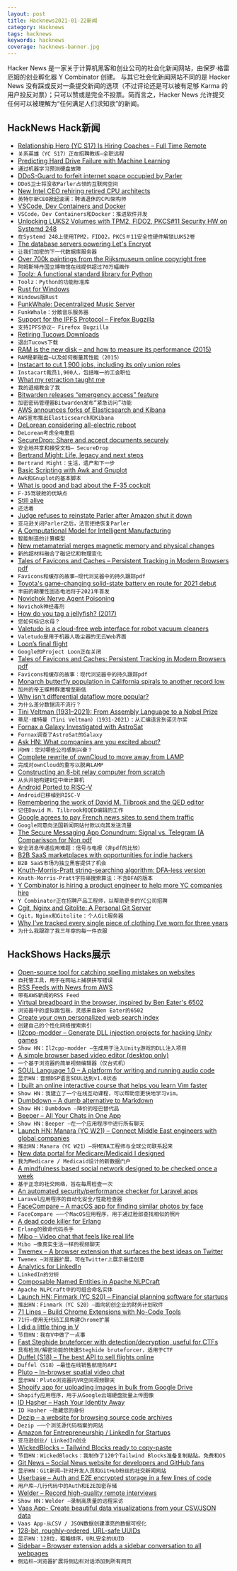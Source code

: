 ```yaml
---
layout: post
title: Hacknews2021-01-22新闻
category: Hacknews
tags: hacknews
keywords: hacknews
coverage: hacknews-banner.jpg
---
```


Hacker News 是一家关于计算机黑客和创业公司的社会化新闻网站，由保罗·格雷厄姆的创业孵化器 Y Combinator 创建。
与其它社会化新闻网站不同的是 Hacker News 没有踩或反对一条提交新闻的选项（不过评论还是可以被有足够 Karma 的用户投反对票）；只可以赞或是完全不投票。简而言之，Hacker News 允许提交任何可以被理解为“任何满足人们求知欲”的新闻。

## HackNews Hack新闻


- [Relationship Hero (YC S17) Is Hiring Coaches – Full Time Remote](https://relationshiphero.com/careers?role=coach)
- `关系英雄（YC S17）正在招聘教练–全职远程`
- [Predicting Hard Drive Failure with Machine Learning](https://datto.engineering/post/predicting-hard-drive-failure-with-machine-learning)
- `通过机器学习预测硬盘故障`
- [DDoS-Guard to forfeit internet space occupied by Parler](https://krebsonsecurity.com/2021/01/ddos-guard-to-forfeit-internet-space-occupied-by-parler/)
- `DDoS卫士将没收Parler占领的互联网空间`
- [New Intel CEO rehiring retired CPU architects](https://www.anandtech.com/show/16438/new-intel-ceo-making-waves-rehiring-retired-cpu-architects)
- `英特尔新CEO掀起波澜：聘请退休的CPU架构师`
- [VSCode, Dev Containers and Docker](https://blog.feabhas.com/2021/01/vscode-dev-containers-and-docker-moving-software-development-forward/)
- `VSCode，Dev Containers和Docker：推进软件开发`
- [Unlocking LUKS2 Volumes with TPM2, FIDO2, PKCS#11 Security HW on Systemd 248](http://0pointer.net/blog/unlocking-luks2-volumes-with-tpm2-fido2-pkcs11-security-hardware-on-systemd-248.html)
- `在Systemd 248上使用TPM2，FIDO2，PKCS＃11安全性硬件解锁LUKS2卷`
- [The database servers powering Let's Encrypt](https://letsencrypt.org/2021/01/21/next-gen-database-servers.html)
- `让我们加密的下一代数据库服务器`
- [Over 700k paintings from the Rijksmuseum online copyright free](https://www.ianvisits.co.uk/blog/2021/01/21/over-700000-paintings-from-the-rijksmuseum-online-copyright-free/)
- `阿姆斯特丹国立博物馆在线提供超过70万幅画作`
- [Toolz: A functional standard library for Python](https://github.com/pytoolz/toolz)
- `Toolz：Python的功能标准库`
- [Rust for Windows](https://github.com/microsoft/windows-rs)
- `Windows版Rust`
- [FunkWhale: Decentralized Music Server](https://funkwhale.audio/en_US/)
- `FunkWhale：分散音乐服务器`
- [Support for the IPFS Protocol – Firefox Bugzilla](https://bugzilla.mozilla.org/show_bug.cgi?id=1354807)
- `支持IPFS协议– Firefox Bugzilla`
- [Retiring Tucows Downloads](https://tucows.com/retired/)
- `退出Tucows下载`
- [RAM is the new disk – and how to measure its performance (2015)](https://tanelpoder.com/2015/11/30/ram-is-the-new-disk-and-how-to-measure-its-performance-part-3-cpu-instructions-cycles/)
- `RAM是新磁盘–以及如何衡量其性能（2015）`
- [Instacart to cut 1,900 jobs, including its only union roles](https://www.bloomberg.com/news/articles/2021-01-21/instacart-to-cut-1-900-jobs-including-its-only-union-positions)
- `Instacart裁员1,900人，包括唯一的工会职位`
- [What my retraction taught me](https://www.nature.com/articles/d41586-021-00073-4)
- `我的退缩教会了我`
- [Bitwarden releases “emergency access” feature](https://bitwarden.com/help/article/releasenotes/#2021-01-19)
- `加密密码管理器Bitwarden发布“紧急访问”功能`
- [AWS announces forks of Elasticsearch and Kibana](https://aws.amazon.com/blogs/opensource/stepping-up-for-a-truly-open-source-elasticsearch)
- `AWS宣布推出Elasticsearch和Kibana`
- [DeLorean considering all-electric reboot](https://www.newdelorean.com/nhtsa-releases-final-low-volume-manufacturing-rules/)
- `DeLorean考虑全电重启`
- [SecureDrop: Share and accept documents securely](https://securedrop.org/)
- `安全地共享和接受文档– SecureDrop`
- [Bertrand Might: Life, legacy and next steps](http://bertrand.might.net/)
- `Bertrand Might：生活，遗产和下一步`
- [Basic Scripting with Awk and Gnuplot](https://cyberchris.xyz/posts/awk-and-gnuplot/)
- `Awk和Gnuplot的基本脚本`
- [What is good and bad about the F-35 cockpit](https://hushkit.net/2021/01/21/what-is-good-and-bad-about-the-f-35-cockpit-a-panthers-pilots-guide-to-modern-cockpits/)
- `F-35驾驶舱的优缺点`
- [Still alive](https://astralcodexten.substack.com/p/still-alive)
- `还活着`
- [Judge refuses to reinstate Parler after Amazon shut it down](https://www.npr.org/2021/01/21/956486352/judge-refuses-to-reinstate-parler-after-amazon-shut-it-down)
- `亚马逊关闭Parler之后，法官拒绝恢复Parler`
- [A Computational Model for Intelligent Manufacturing](https://industrytoday.com/a-computational-model-for-intelligent-manufacturing/)
- `智能制造的计算模型`
- [New metamaterial merges magnetic memory and physical changes](https://arstechnica.com/science/2021/01/new-metamaterial-merges-magnetic-memory-and-physical-changes/)
- `新的超材料融合了磁记忆和物理变化`
- [Tales of Favicons and Caches – Persistent Tracking in Modern Browsers pdf](https://www.cs.uic.edu/%7Epolakis/papers/solomos-ndss21.pdf)
- `Favicons和缓存的故事–现代浏览器中的持久跟踪pdf`
- [Toyota's game-changing solid-state battery en route for 2021 debut](https://asia.nikkei.com/Spotlight/Most-read-in-2020/Toyota-s-game-changing-solid-state-battery-en-route-for-2021-debut)
- `丰田的颠覆性固态电池将于2021年首发`
- [Novichok Nerve Agent Poisoning](https://www.thelancet.com/journals/lancet/article/PIIS0140-6736(20)32644-1/fulltext)
- `Novichok神经毒剂`
- [How do you tag a jellyfish? (2017)](https://futureoftheocean.wordpress.com/2017/08/01/how-do-you-tag-a-jellyfish/)
- `您如何标记水母？ `
- [Valetudo is a cloud-free web interface for robot vacuum cleaners](https://www.cnx-software.com/2021/01/20/valetudo-is-a-cloud-free-web-interface-for-robot-vacuum-cleaners/)
- `Valetudo是用于机器人吸尘器的无云Web界面`
- [Loon’s final flight](https://blog.x.company/loons-final-flight-e9d699123a96?gi=b913b3d1667e)
- `Google的Project Loon正在关闭`
- [Tales of Favicons and Caches: Persistent Tracking in Modern Browsers pdf](https://www.cs.uic.edu/~polakis/papers/solomos-ndss21.pdf)
- `Favicons和缓存的故事：现代浏览器中的持久跟踪pdf`
- [Monarch butterfly population in California spirals to another record low](http://xerces.org/blog/monarch-population-in-california-spirals-to-another-record-low)
- `加州的帝王蝶种群激增至新低`
- [Why isn't differential dataflow more popular?](https://scattered-thoughts.net/writing/why-isnt-differential-dataflow-more-popular/)
- `为什么差分数据流不流行？`
- [Tini Veltman (1931–2021): From Assembly Language to a Nobel Prize](https://writings.stephenwolfram.com/2021/01/tini-veltman-1931-2021-from-assembly-language-to-a-nobel-prize/)
- `蒂尼·维特曼（Tini Veltman）（1931-2021）：从汇编语言到诺贝尔奖`
- [Fornax a Galaxy Investigated with AstroSat](https://phys.org/news/2021-01-fornax-galaxy-astrosat.html)
- `Fornax调查了AstroSat的Galaxy`
- [Ask HN: What companies are you excited about?](item?id=25869285)
- `问HN：您对哪些公司感到兴奋？`
- [Complete rewrite of ownCloud to move away from LAMP](https://owncloud.com/infinite-scale/)
- `完成对ownCloud的重写以脱离LAMP`
- [Constructing an 8-bit relay computer from scratch](https://relaycomputer.co.uk/pages/overview.html)
- `从头开始构建8位中继计算机`
- [Android Ported to RISC-V](https://www.theregister.com/2021/01/21/android_riscv_port/)
- `Android已移植到RISC-V`
- [Remembering the work of David M. Tilbrook and the QED editor](https://leahneukirchen.org/blog/archive/2021/01/remembering-the-work-of-david-m-tilbrook-and-the-qed-editor.html)
- `记住David M. Tilbrook和QED编辑的工作`
- [Google agrees to pay French news sites to send them traffic](https://arstechnica.com/tech-policy/2021/01/google-agrees-to-pay-french-news-sites-to-send-them-traffic/)
- `Google同意向法国新闻网站付款以向其发送流量`
- [The Secure Messaging App Conundrum: Signal vs. Telegram (A Comparisson for Non pdf](https://cqi.inf.usi.ch/publications/telegram_vs_signal.pdf)
- `安全消息传递应用难题：信号与电报（非pdf的比较）`
- [B2B SaaS marketplaces with opportunities for indie hackers](https://rocketgems.com/blog/saas-marketplaces/)
- `B2B SaaS市场为独立黑客提供了机会`
- [Knuth-Morris-Pratt string-searching algorithm: DFA-less version](https://yurichev.com/news/20210121_Knuth_Morris_Pratt_1/)
- `Knuth-Morris-Pratt字符串搜索算法：不含DFA的版本`
- [Y Combinator is hiring a product engineer to help more YC companies hire](item?id=25870891)
- `Y Combinator正在招聘产品工程师，以帮助更多的YC公司招聘`
- [Cgit, Nginx and Gitolite: A Personal Git Server](https://bryanbrattlof.com/cgit-nginx-gitolite-a-personal-git-server/)
- `Cgit，Nginx和Gitolite：个人Git服务器`
- [Why I’ve tracked every single piece of clothing I’ve worn for three years](https://www.reaktor.com/blog/why-ive-tracked-every-single-piece-of-clothing-ive-worn-for-three-years/)
- `为什么我跟踪了我三年穿的每一件衣服`


## HackShows Hacks展示

- [ Open-source tool for catching spelling mistakes on websites](https://github.com/siteinspector/siteinspector)
- `自托管工具，用于在网站上捕获拼写错误`
- [ RSS Feeds with News from AWS](https://www.cloudnews.dev/feeds)
- `带有AWS新闻的RSS Feed`
- [ Virtual breadboard in the browser, inspired by Ben Eater's 6502](https://www.tejotron.com/)
- `浏览器中的虚拟面包板，灵感来自Ben Eater的6502`
- [ Create your own personalized web search index](https://crawlcrawler.com)
- `创建自己的个性化网络搜索索引`
- [ Il2cpp-modder – Generate DLL injection projects for hacking Unity games](https://github.com/juanmjacobs/il2cpp-modder)
- `Show HN：Il2cpp-modder –生成用于注入Unity游戏的DLL注入项目`
- [ A simple browser based video editor (desktop only)](https://bwasti.github.io/mebm/)
- `一个基于浏览器的简单视频编辑器（仅台式机）`
- [ SOUL Language 1.0 – A platform for writing and running audio code](https://soul-lang.github.io/SOUL/docs/SOUL_V1_Release.html)
- `显示HN：音频DSP语言SOUL达到v1.0状态`
- [ I built an online interactive course that helps you learn Vim faster](https://www.vim.so)
- `Show HN：我建立了一个在线互动课程，可以帮助您更快地学习vim。`
- [ Dumbdown – A dumb alternative to Markdown](https://github.com/treenotation/dumbdown)
- `Show HN：Dumbdown –降价的哑巴替代品`
- [ Beeper – All Your Chats in One App](https://www.beeperhq.com/?hn)
- `Show HN：Beeper –在一个应用程序中进行所有聊天`
- [Launch HN: Manara (YC W21) – Connect Middle East engineers with global companies](item?id=25849054)
- `推出HN：Manara（YC W21）–将MENA工程师与全球公司联系起来`
- [ New data portal for Medicare/Medicaid I designed](http://data.cms.gov/beta/)
- `我为Medicare / Medicaid设计的新数据门户`
- [ A mindfulness based social network designed to be checked once a week](https://www.sundayy.app/)
- `基于正念的社交网络，旨在每周检查一次`
- [ An automated security/performance checker for Laravel apps](https://laravel-enlightn.com)
- `Laravel应用程序的自动化安全/性能检查器`
- [ FaceCompare – A macOS app for finding similar photos by face](https://face-compare.now.sh)
- `FaceCompare –一个MacOS应用程序，用于通过脸部查找相似的照片`
- [ A dead code killer for Erlang](https://tech.nextroll.com/blog/dev/2021/01/06/erlang-rebar3-hank.html)
- `Erlang的致命代码杀手`
- [ Mibo – Video chat that feels like real life](https://getmibo.com/)
- `Mibo –像真实生活一样的视频聊天`
- [ Twemex – A browser extension that surfaces the best ideas on Twitter](https://twemex.app/)
- `Twemex –浏览器扩展，可在Twitter上展示最佳创意`
- [ Analytics for LinkedIn](http://lunaa.co.uk/)
- `LinkedIn的分析`
- [ Composable Named Entities in Apache NLPCraft](https://nlpcraft.apache.org/blogs/composable_named_entities.html)
- `Apache NLPCraft中的可组合命名实体`
- [Launch HN: Finmark (YC S20) – Financial planning software for startups](item?id=25860819)
- `推出HN：Finmark（YC S20）–面向初创企业的财务计划软件`
- [ 71 Lines – Build Chrome Extensions with No-Code Tools](https://71lines.com)
- `71行–使用无代码工具构建Chrome扩展`
- [ I did a little thing in V](https://github.com/profullstack/bitchin.net)
- `节目HN：我在V中做了一点事`
- [ Fast Steghide bruteforcer with detection/decryption, useful for CTFs](https://github.com/RickdeJager/stegseek)
- `具有检测/解密功能的快速Steghide bruteforcer，适用于CTF`
- [ Duffel (S18) – The best API to sell flights online](item?id=25860100)
- `Duffel（S18）–最佳在线销售航班的API`
- [ Pluto – In-browser spatial video chat](https://pluto.video)
- `显示HN：Pluto浏览器内VR空间视频聊天`
- [ Shopify app for uploading images in bulk from Google Drive](https://apps.shopify.com/smart-image-upload)
- `Shopify应用程序，用于从Google云端硬盘批量上传图像`
- [ ID Hasher – Hash Your Identity Away](https://github.com/d77939/id_hasher)
- `ID Hasher –隐藏您的身份`
- [ Dezip – a website for browsing source code archives](https://dezip.org/)
- `Dezip –一个浏览源代码档案的网站`
- [ Amazon for Entrepreneurship / LinkedIn for Startups](https://startupstarter.co)
- `亚马逊创业/ LinkedIn创业`
- [ WickedBlocks – Tailwind Blocks ready to copy-paste](https://blocks.wickedtemplates.com/)
- `节目HN：WickedBlocks：我制作了120个Tailwind Blocks准备复制粘贴。免费和OS`
- [ Git News – Social News website for developers and GitHub fans](https://gitnews.tech)
- `显示HN：Git新闻–针对开发人员和GitHub粉丝的社交新闻网站`
- [ Userbase – Auth and E2E encrypted storage in a few lines of code](https://userbase.com/?home)
- `用户库–几行代码中的Auth和E2E加密存储`
- [ Welder – Record high-quality remote interviews](https://www.getwelder.com/)
- `Show HN：Welder –录制高质量的远程采访`
- [ Vaas App- Create beautiful data visualizations from your CSV/JSON data](https://www.vaasapp.co)
- `Vaas App-从CSV / JSON数据创建漂亮的数据可视化`
- [ 128-bit, roughly-ordered, URL-safe UUIDs](https://github.com/anthonynsimon/timeflake)
- `显示HN：128位，粗略排序，URL安全的UUID`
- [ Sidebar – Browser extension adds a sidebar conversation to all webpages](https://sidebarhq.com/)
- `侧边栏–浏览器扩展将侧边栏对话添加到所有网页`

